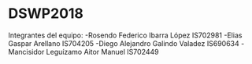 ﻿# DSWP2018

Integrantes del equipo:
  -Rosendo Federico Ibarra López IS702981
  -Elias Gaspar Arellano IS704205
  -Diego Alejandro Galindo Valadez IS690634
  -Mancisidor Leguízamo Aitor Manuel IS702449
